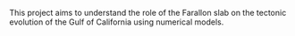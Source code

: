 This project aims to understand the role of the Farallon slab on the tectonic evolution of the Gulf of California using numerical models.